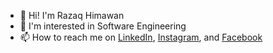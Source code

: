 - 👋 Hi! I'm Razaq Himawan
- 👀 I'm interested in Software Engineering
- 📫 How to reach me on
<a href="https://www.linkedin.com/in/razaq-himawan/" target="_blank">LinkedIn</a>,
<a href="https://www.instagram.com/rou_jacksen/" target="_blank">Instagram</a>, and
<a href="https://www.facebook.com/STFUS/" target="_blank">Facebook</a>


<!--
**RazaqHimawan/RazaqHimawan** is a ✨ _special_ ✨ repository because its `README.md` (this file) appears on your GitHub profile.
-->
